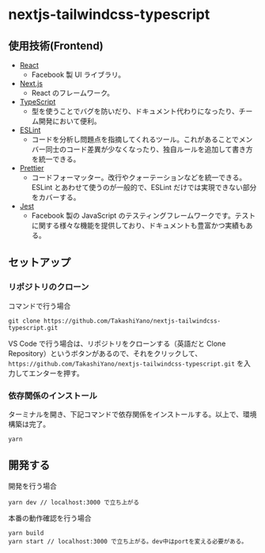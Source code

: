 # nextjs-tailwindcss-typescript

## 使用技術(Frontend)

- [React](https://ja.reactjs.org/)
  - Facebook 製 UI ライブラリ。
- [Next.js](https://nextjs.org/)
  - React のフレームワーク。
- [TypeScript](https://www.typescriptlang.org/)
  - 型を使うことでバグを防いだり、ドキュメント代わりになったり、チーム開発において便利。
- [ESLint](https://eslint.org/)
  - コードを分析し問題点を指摘してくれるツール。これがあることでメンバー同士のコード差異が少なくなったり、独自ルールを追加して書き方を統一できる。
- [Prettier](https://prettier.io/)
  - コードフォーマッター。改行やクォーテーションなどを統一できる。ESLint とあわせて使うのが一般的で、ESLint だけでは実現できない部分をカバーする。
- [Jest](https://jestjs.io/ja/)
  - Facebook 製の JavaScript のテスティングフレームワークです。テストに関する様々な機能を提供しており、ドキュメントも豊富かつ実績もある。

## セットアップ

### リポジトリのクローン

コマンドで行う場合

```
git clone https://github.com/TakashiYano/nextjs-tailwindcss-typescript.git
```

VS Code で行う場合は、リポジトリをクローンする（英語だと Clone Repository）というボタンがあるので、それをクリックして、`https://github.com/TakashiYano/nextjs-tailwindcss-typescript.git` を入力してエンターを押す。

### 依存関係のインストール

ターミナルを開き、下記コマンドで依存関係をインストールする。以上で、環境構築は完了。

```
yarn
```

## 開発する

開発を行う場合

```
yarn dev // localhost:3000 で立ち上がる
```

本番の動作確認を行う場合

```
yarn build
yarn start // localhost:3000 で立ち上がる。dev中はportを変える必要がある。
```
